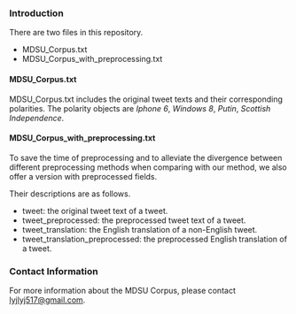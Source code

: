 ### Introduction
There are two files in this repository.
* MDSU_Corpus.txt
* MDSU_Corpus_with_preprocessing.txt

#### MDSU_Corpus.txt
MDSU_Corpus.txt includes the original tweet texts and their corresponding polarities.
The polarity objects are *Iphone 6*, *Windows 8*, *Putin*, *Scottish Independence*.

#### MDSU_Corpus_with_preprocessing.txt
To save the time of preprocessing and to alleviate the divergence between different preprocessing methods when comparing with our method, we also offer a version with preprocessed fields.

Their descriptions are as follows.
* tweet:
the original tweet text of a tweet.
* tweet_preprocessed:
the preprocessed tweet text of a tweet.
* tweet_translation:
the English translation of a non-English tweet.
* tweet_translation_preprocessed:
the preprocessed English translation of a tweet.

### Contact Information
For more information about the MDSU Corpus, please contact lyjlyj517@gmail.com.
